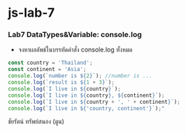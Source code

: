 # js-lab-7
### Lab7 DataTypes&Variable: console.log
- จงหาผลลัพธ์ในบรรทัดคำสั่ง console.log ทั้งหมด

``` JavaScript
const country = 'Thailand';
const continent = 'Asia';
console.log(`number is ${2}`); //number is ...
console.log(`result is ${1 + 3}`);
console.log(`I live in ${country}`);
console.log(`I live in ${country}, ${continent}`);
console.log(`I live in ${country + ', ' + continent}`);
console.log(`I live in ${'country, continent'}`);"
```
ชัยรัตน์ ทรัพย์สนอง (ตูน)
